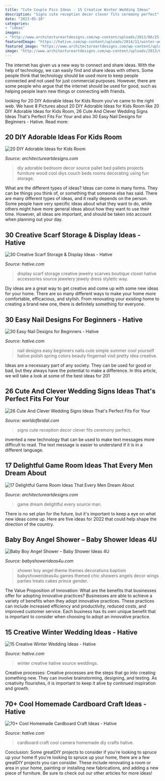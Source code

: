 ```yaml
---
title: "Cute Couple Pics Ideas - 15 Creative Winter Wedding Ideas"
description: "Signs cute reception decor clever fits ceremony perfect"
date: "2023-05-10"
categories:
- "ideas"
images:
- "http://www.architectureartdesigns.com/wp-content/uploads/2013/06/25-630x1015.jpg"
featuredImage: "https://hative.com/wp-content/uploads/2014/11/winter-wedding-ideas/12-creative-winter-wedding-ideas.jpg"
featured_image: "https://www.architectureartdesigns.com/wp-content/uploads/2015/10/49.jpg"
image: "http://www.architectureartdesigns.com/wp-content/uploads/2013/06/25-630x1015.jpg"
---
```



The internet has given us a new way to connect and share ideas. With the help of technology, we can easily find and share ideas with others. Some people think that technology should be used more to keep people connected and not used for just commercial purposes. However, there are some people who argue that the internet should be used for good, such as helping people learn new things or connecting with friends.

	

		
looking for 20 DIY Adorable Ideas for Kids Room you've came to the right web. We have 8 Pictures about 20 DIY Adorable Ideas for Kids Room like 20 DIY Adorable Ideas for Kids Room, 26 Cute And Clever Wedding Signs Ideas That&#039;s Perfect Fits For Your and also 30 Easy Nail Designs for Beginners - Hative. Read more:
		
    
## 20 DIY Adorable Ideas For Kids Room

<img loading=lazy src="http://www.architectureartdesigns.com/wp-content/uploads/2013/06/25-630x1015.jpg" onerror="this.onerror=null;this.src='https://tse2.mm.bing.net/th?id=OIP.fWJj8OKLT4g9lLiuMO6NFAHaL7&amp;pid=15.1';" alt="20 DIY Adorable Ideas for Kids Room">

_Source: architectureartdesigns.com_

>diy adorable bedroom decor source pallet bed pallets projects furniture wood cool diys couch beds rooms decorating using fun storage. 

	

What are the different types of ideas?
Ideas can come in many forms. They can be things you think of, or something that someone else has said. There are many different types of ideas, and it really depends on the person. Some people have very specific ideas about what they want to do, while others might have more general ideas about how they want to use their time. However, all ideas are important, and should be taken into account when planning out your day.

    
## 30 Creative Scarf Storage &amp; Display Ideas - Hative

<img loading=lazy src="https://hative.com/wp-content/uploads/2015/03/scarf-storage-ideas/29-creative-scarf-storage-and-display-ideas.jpg" onerror="this.onerror=null;this.src='https://tse3.mm.bing.net/th?id=OIP.9T2XyBj6h6HcDNLCGOAUZAHaMY&amp;pid=15.1';" alt="30 Creative Scarf Storage &amp; Display Ideas - Hative">

_Source: hative.com_

>display scarf storage creative jewelry scarves boutique closet hative accessories source jewelery jewely dress styletic way. 

	

Diy ideas are a great way to get creative and come up with some new ideas for your home. There are so many different ways to make your home more comfortable, efficacious, and stylish. From renovating your existing home to creating a brand new one, there is definitely something for everyone.

    
## 30 Easy Nail Designs For Beginners - Hative

<img loading=lazy src="https://hative.com/wp-content/uploads/2014/11/easy-nail-designs/10-easy-nail-designs-for-beginners.jpg" onerror="this.onerror=null;this.src='https://tse3.mm.bing.net/th?id=OIP.ecU7DHnwjSRTy89qLPMjcwHaKe&amp;pid=15.1';" alt="30 Easy Nail Designs for Beginners - Hative">

_Source: hative.com_

>nail designs easy beginners nails cute simple summer cool yourself hative polish spring colors beauty fingernail visit pretty idea creative. 

	

Ideas are a necessary part of any society. They can be used for good or bad, but they always have the potential to make a difference. In this article, we will take a look at some of the best ideas for 201
    
## 26 Cute And Clever Wedding Signs Ideas That&#039;s Perfect Fits For Your

<img loading=lazy src="https://www.worldofbridal.com/wp-content/uploads/2017/07/Wedding-Signs-20.jpg" onerror="this.onerror=null;this.src='https://tse3.mm.bing.net/th?id=OIP.uoIpdnJIpxDkyIZZLxw3kAHaLH&amp;pid=15.1';" alt="26 Cute And Clever Wedding Signs Ideas That&#039;s Perfect Fits For Your">

_Source: worldofbridal.com_

>signs cute reception decor clever fits ceremony perfect. 

	

invented a new technology that can be used to make text messages more difficult to read. The text message is easier to understand if it is in a different language.

    
## 17 Delightful Game Room Ideas That Every Men Dream About

<img loading=lazy src="https://www.architectureartdesigns.com/wp-content/uploads/2015/10/49.jpg" onerror="this.onerror=null;this.src='https://tse4.mm.bing.net/th?id=OIP.mo89v_oqh4GbMsQbkfG6SAHaFj&amp;pid=15.1';" alt="17 Delightful Game Room Ideas That Every Men Dream About">

_Source: architectureartdesigns.com_

>game dream delightful every source man. 

	

There is no set plan for the future, but it's important to keep a eye on what new ideas come up. Here are five ideas for 2022 that could help shape the direction of the country.

    
## Baby Boy Angel Shower – Baby Shower Ideas 4U

<img loading=lazy src="https://babyshowerideas4u.com/wp-content/uploads/2016/09/Baby-Boy-Angel-Shower-Treats-600x800.jpg" onerror="this.onerror=null;this.src='https://tse4.mm.bing.net/th?id=OIP.5BoCeAjiq2qLMtQk7wpzRAHaJ4&amp;pid=15.1';" alt="Baby Boy Angel Shower – Baby Shower Ideas 4U">

_Source: babyshowerideas4u.com_

>shower boy angel theme themes decorations baptism babyshowerideas4u games themed chic showers angels decor wings parties treats cakes prince gender. 

	

The Value Proposition of Innovation: What are the benefits that businesses offer for adopting innovative practices?
Businesses are able to achieve a variety of benefits when they adopt innovative practices. These practices can include increased efficiency and productivity, reduced costs, and improved customer service. Each business has its own unique benefit that is important to consider when choosing to adopt an innovative practice.

    
## 15 Creative Winter Wedding Ideas - Hative

<img loading=lazy src="https://hative.com/wp-content/uploads/2014/11/winter-wedding-ideas/12-creative-winter-wedding-ideas.jpg" onerror="this.onerror=null;this.src='https://tse3.mm.bing.net/th?id=OIP.I_FRfDVEVZh1_ZOg2T4SkQHaLH&amp;pid=15.1';" alt="15 Creative Winter Wedding Ideas - Hative">

_Source: hative.com_

>winter creative hative source weddings. 

	

Creative processes:
Creative processes are the steps that go into creating something new. They can involve brainstorming, designing, and testing. As creativity flourishes, it is important to keep it alive by continued inspiration and growth.

    
## 70+ Cool Homemade Cardboard Craft Ideas - Hative

<img loading=lazy src="https://hative.com/wp-content/uploads/2014/04/cardboard-crafts/21-diy-cardboard-craft-camera.jpg" onerror="this.onerror=null;this.src='https://tse3.mm.bing.net/th?id=OIP.UNgqKMiGlt1cnmAG4t01KgHaFi&amp;pid=15.1';" alt="70+ Cool Homemade Cardboard Craft Ideas - Hative">

_Source: hative.com_

>cardboard craft cool camera homemade diy crafts hative. 

	

Conclusion: Some greatDIY projects to consider if you're looking to spruce up your home
If you're looking to spruce up your home, there are a few greatDIY projects you can consider. These include renovating a room or area in your home, painting or installing new fabrications, and adding a new piece of furniture. Be sure to check out our other articles for more ideas!

